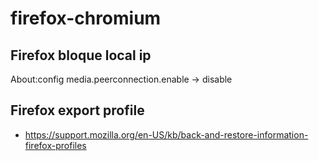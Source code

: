 # firefox-chromium

## Firefox bloque local ip 

About:config media.peerconnection.enable -> disable

## Firefox export profile

* https://support.mozilla.org/en-US/kb/back-and-restore-information-firefox-profiles
